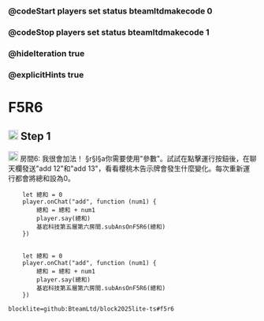 ### @codeStart players set status bteamltdmakecode 0
### @codeStop players set status bteamltdmakecode 1


### @hideIteration true
### @explicitHints true

# F5R6

## <img src="https://blocklite.20240806.xyz/tw/1/f5r6" width="20" height="20"> Step 1
<img src="https://blocklite.20240806.xyz/tw/1/f5r6" width="20" height="20"> 房間6: 我很會加法！
    §r§l§a你需要使用"參數"。試試在點擊運行按鈕後，在聊天欄發送"add 12"和"add 13"，看看櫻桃木告示牌會發生什麼變化。每次重新運行都會將總和設為0。

```ghost
    let 總和 = 0
    player.onChat("add", function (num1) {
        總和 = 總和 + num1
        player.say(總和)
        基岩科技第五層第六房間.subAnsOnF5R6(總和)
    })

```
```template

    let 總和 = 0
    player.onChat("add", function (num1) {
        總和 = 總和 + num1
        player.say(總和)
        基岩科技第五層第六房間.subAnsOnF5R6(總和)
    })

```

```package
blocklite=github:BteamLtd/block2025lite-ts#f5r6
``` 